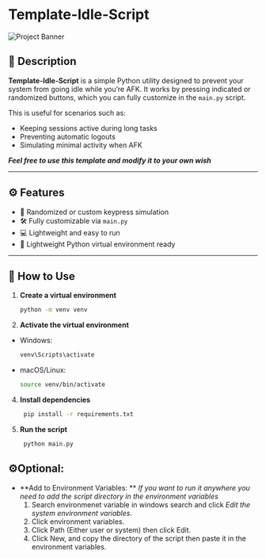 # Template-Idle-Script

![Project Banner](./assets/banner.png) <!-- Placeholder for a banner or preview image -->

## 📖 Description
**Template-Idle-Script** is a simple Python utility designed to prevent your system from going idle while you’re AFK. 
It works by pressing indicated or randomized buttons, which you can fully customize in the `main.py` script.

This is useful for scenarios such as:
- Keeping sessions active during long tasks
- Preventing automatic logouts
- Simulating minimal activity when AFK


**_Feel free to use this template and modify it to your own wish_**


---

## ⚙️ Features
- 🔀 Randomized or custom keypress simulation
- 🛠️ Fully customizable via `main.py`
- 💻 Lightweight and easy to run
- 🐍 Lightweight Python virtual environment ready

---

## 🚀 How to Use

1. **Create a virtual environment**
   ```bash
   python -m venv venv
   ```

2. **Activate the virtual environment**
  - Windows:
    ```bash
    venv\Scripts\activate
    ```
  - macOS/Linux:
    ```bash
    source venv/bin/activate
    ```   
   
4. **Install dependencies**
   ```bash
    pip install -r requirements.txt
   ```   
   
6. **Run the script**
   ```bash
    python main.py
   ```

## ⚙️Optional:
- **Add to Environment Variables: **
_If you want to run it anywhere you need to add the script directory in the environment variables_
  1. Search environmenet variable in windows search and click _Edit the system environment variables_.
  2. Click environment variables.
  3. Click Path (Either user or system) then click Edit.
  4. Click New, and copy the directory of the script then paste it in the environment variables.
 
  
